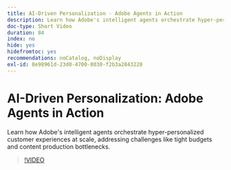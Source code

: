 ```yaml
---
title: AI-Driven Personalization - Adobe Agents in Action
description: Learn how Adobe's intelligent agents orchestrate hyper-personalized customer experiences at scale, addressing challenges like tight budgets and content production bottlenecks.
doc-type: Short Video
duration: 84
index: no
hide: yes
hidefromtoc: yes
recommendations: noCatalog, noDisplay
exl-id: 8e98961d-23d0-4700-8030-f2b3a2843228
---
```

# AI-Driven Personalization: Adobe Agents in Action

Learn how Adobe's intelligent agents orchestrate hyper-personalized customer experiences at scale, addressing challenges like tight budgets and content production bottlenecks.

<!-- 72_S653_3442539_83_aidriven-personalization-adobe-agents-in-action -->
>[!VIDEO](https://video.tv.adobe.com/v/3458198/?learn=on&enablevpops=true)
